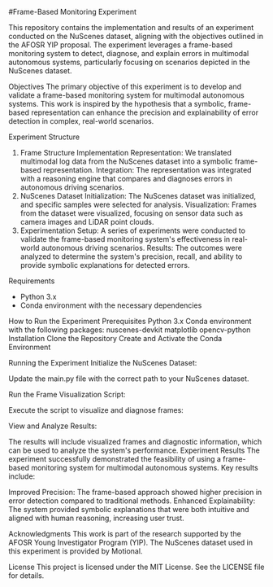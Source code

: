 #Frame-Based Monitoring Experiment

This repository contains the implementation and results of an experiment conducted on the NuScenes dataset, aligning with the objectives outlined in the AFOSR YIP proposal. The experiment leverages a frame-based monitoring system to detect, diagnose, and explain errors in multimodal autonomous systems, particularly focusing on scenarios depicted in the NuScenes dataset.

Objectives
The primary objective of this experiment is to develop and validate a frame-based monitoring system for multimodal autonomous systems. This work is inspired by the hypothesis that a symbolic, frame-based representation can enhance the precision and explainability of error detection in complex, real-world scenarios.

Experiment Structure
1. Frame Structure Implementation
Representation: We translated multimodal log data from the NuScenes dataset into a symbolic frame-based representation.
Integration: The representation was integrated with a reasoning engine that compares and diagnoses errors in autonomous driving scenarios.
2. NuScenes Dataset
Initialization: The NuScenes dataset was initialized, and specific samples were selected for analysis.
Visualization: Frames from the dataset were visualized, focusing on sensor data such as camera images and LiDAR point clouds.
3. Experimentation
Setup: A series of experiments were conducted to validate the frame-based monitoring system's effectiveness in real-world autonomous driving scenarios.
Results: The outcomes were analyzed to determine the system's precision, recall, and ability to provide symbolic explanations for detected errors.

Requirements

- Python 3.x
- Conda environment with the necessary dependencies

How to Run the Experiment
Prerequisites
Python 3.x
Conda environment with the following packages:
nuscenes-devkit
matplotlib
opencv-python
Installation
Clone the Repository
Create and Activate the Conda Environment

Running the Experiment
Initialize the NuScenes Dataset:

Update the main.py file with the correct path to your NuScenes dataset.

Run the Frame Visualization Script:

Execute the script to visualize and diagnose frames:

View and Analyze Results:

The results will include visualized frames and diagnostic information, which can be used to analyze the system's performance.
Experiment Results
The experiment successfully demonstrated the feasibility of using a frame-based monitoring system for multimodal autonomous systems. Key results include:

Improved Precision: The frame-based approach showed higher precision in error detection compared to traditional methods.
Enhanced Explainability: The system provided symbolic explanations that were both intuitive and aligned with human reasoning, increasing user trust.

Acknowledgments
This work is part of the research supported by the AFOSR Young Investigator Program (YIP). The NuScenes dataset used in this experiment is provided by Motional.

License
This project is licensed under the MIT License. See the LICENSE file for details.